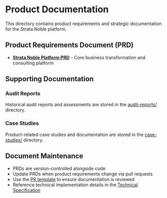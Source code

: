 # Product Documentation

This directory contains product requirements and strategic documentation for the Strata Noble platform.

## Product Requirements Document (PRD)

- **[Strata Noble Platform PRD](PRD.md)** - Core business transformation and consulting platform

## Supporting Documentation

### Audit Reports
Historical audit reports and assessments are stored in the [audit-reports/](audit-reports/) directory.

### Case Studies
Product-related case studies and documentation are stored in the [case-studies/](case-studies/) directory.

## Document Maintenance

- PRDs are version-controlled alongside code
- Update PRDs when product requirements change via pull requests
- Use the [PR template](../../.github/PULL_REQUEST_TEMPLATE/default.md) to ensure documentation is reviewed
- Reference technical implementation details in the [Technical Specification](../technical/TECH_SPEC.md)